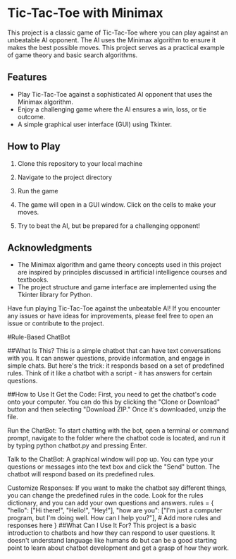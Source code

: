 # Tic-Tac-Toe with Minimax

This project is a classic game of Tic-Tac-Toe where you can play against an unbeatable AI opponent. The AI uses the Minimax algorithm to ensure it makes the best possible moves. This project serves as a practical example of game theory and basic search algorithms.

## Features

- Play Tic-Tac-Toe against a sophisticated AI opponent that uses the Minimax algorithm.
- Enjoy a challenging game where the AI ensures a win, loss, or tie outcome.
- A simple graphical user interface (GUI) using Tkinter.

## How to Play

1. Clone this repository to your local machine
2. Navigate to the project directory
3. Run the game 
4. The game will open in a GUI window. Click on the cells to make your moves.

5. Try to beat the AI, but be prepared for a challenging opponent!

## Acknowledgments

- The Minimax algorithm and game theory concepts used in this project are inspired by principles discussed in artificial intelligence courses and textbooks.
- The project structure and game interface are implemented using the Tkinter library for Python.

Have fun playing Tic-Tac-Toe against the unbeatable AI! If you encounter any issues or have ideas for improvements, please feel free to open an issue or contribute to the project.

#Rule-Based ChatBot

##What Is This?
This is a simple chatbot that can have text conversations with you. It can answer questions, provide information, and engage in simple chats. But here's the trick: it responds based on a set of predefined rules. Think of it like a chatbot with a script - it has answers for certain questions.

##How to Use It
Get the Code: First, you need to get the chatbot's code onto your computer. You can do this by clicking the "Clone or Download" button and then selecting "Download ZIP." Once it's downloaded, unzip the file.

Run the ChatBot: To start chatting with the bot, open a terminal or command prompt, navigate to the folder where the chatbot code is located, and run it by typing python chatbot.py and pressing Enter.

Talk to the ChatBot: A graphical window will pop up. You can type your questions or messages into the text box and click the "Send" button. The chatbot will respond based on its predefined rules.

Customize Responses: If you want to make the chatbot say different things, you can change the predefined rules in the code. Look for the rules dictionary, and you can add your own questions and answers.
rules = {
    "hello": ["Hi there!", "Hello!", "Hey!"],
    "how are you": ["I'm just a computer program, but I'm doing well. How can I help you?"],
    # Add more rules and responses here
}
##What Can I Use It For?
This project is a basic introduction to chatbots and how they can respond to user questions. It doesn't understand language like humans do but can be a good starting point to learn about chatbot development and get a grasp of how they work.
